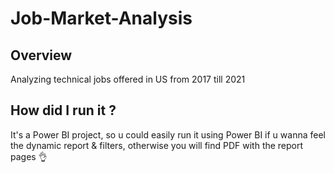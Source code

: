 # Job-Market-Analysis

## Overview
Analyzing technical jobs offered in US from 2017 till 2021

## How did I run it ?
It's a Power BI project, so u could easily run it using Power BI if u wanna feel the dynamic report & filters, otherwise you will find PDF with the report pages 👌
